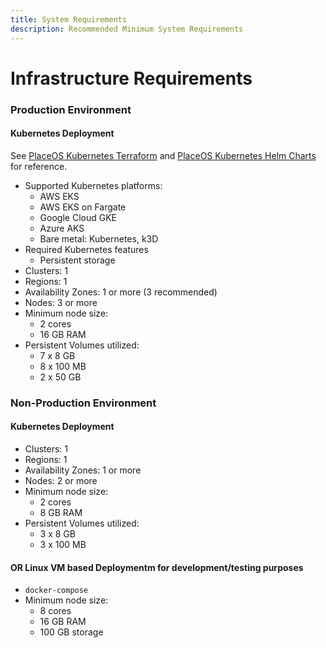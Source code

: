 ```yaml
---
title: System Requirements
description: Recommended Minimum System Requirements
---
```


# Infrastructure Requirements

### Production Environment

#### Kubernetes Deployment

See [PlaceOS Kubernetes Terraform](https://github.com/place-labs/k8s-terraform/) and [PlaceOS Kubernetes Helm Charts](https://github.com/place-labs/k8s-helm/) for reference.

* Supported Kubernetes platforms:
  * AWS EKS
  * AWS EKS on Fargate
  * Google Cloud GKE
  * Azure AKS
  * Bare metal: Kubernetes, k3D
* Required Kubernetes features
  * Persistent storage
* Clusters: 1
* Regions: 1
* Availability Zones: 1 or more (3 recommended)
* Nodes: 3 or more
* Minimum node size:
  * 2 cores
  * 16 GB RAM
* Persistent Volumes utilized:
  * 7 x 8 GB
  * 8 x 100 MB
  * 2 x 50 GB

### Non-Production Environment

#### Kubernetes Deployment

* Clusters: 1
* Regions: 1
* Availability Zones: 1 or more
* Nodes: 2 or more
* Minimum node size:
  * 2 cores
  * 8 GB RAM
* Persistent Volumes utilized:
  - 3 x 8 GB
  - 3 x 100 MB

#### OR Linux VM based Deploymentm for development/testing purposes

* `docker-compose`
* Minimum node size:
  * 8 cores
  * 16 GB RAM
  * 100 GB storage
